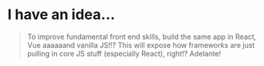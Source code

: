 # I have an idea...

> To improve fundamental front end skills, build the same app in React, Vue aaaaaand vanilla JS!!?
> This will expose how frameworks are just pulling in core JS stuff (especially React), right!?
> Adelante!
